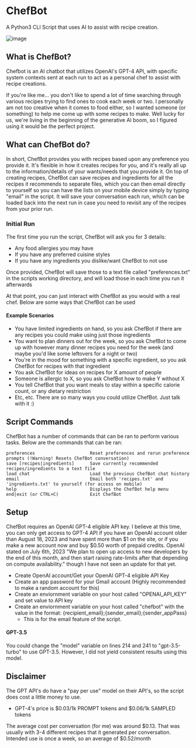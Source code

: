 # ChefBot
A Python3 CLI Script that uses AI to assist with recipe creation. 

![image](https://github.com/zBreeez3y/ChefBot/assets/98996357/bd54b2f3-f71f-4a90-8edf-7861a272fb00)

## What is ChefBot?
Chefbot is an AI chatbot that utilizes OpenAI's GPT-4 API, with specific system contexts sent at each run to act as a personal chef to assist with recipe creations. 

If you're like me... you don't like to spend a lot of time searching through various recipes trying to find ones to cook each week or two. I personally am not too creative when it comes to food either, so I wanted someone (or something) to help me come up with some recipes to make. Well lucky for us, we're living in the beginning of the generative AI boom, so I figured using it would be the perfect project. 

## What can ChefBot do? 
In short, ChefBot provides you with recipes based upon any preference you provide it. It's flexible in how it creates recipes for you, and it's really all up to the information/details of your wants/needs that you provide it. On top of creating recipes, ChefBot can save recipes and ingredients for all the recipes it recommends to separate files, which you can then email directly to yourself so you can have the lists on your mobile device simply by typing "email" in the script. It will save your conversation each run, which can be loaded back into the next run in case you need to revisit any of the recipes from your prior run.

### Initial Run
The first time you run the script, ChefBot will ask you for 3 details:
 - Any food allergies you may have
 - If you have any preferred cuisine styles
 - If you have any ingredients you dislike/want ChefBot to not use
   
Once provided, ChefBot will save those to a text file called "preferences.txt" in the scripts working directory, and will load those in each time you run it afterwards

At that point, you can just interact with ChefBot as you would with a real chef. Below are some ways that ChefBot can be used
#### Example Scenarios 
- You have limited ingredients on hand, so you ask ChefBot if there are any recipes you could make using just those ingredients
- You want to plan dinners out for the week, so you ask ChefBot to come up with however many dinner recipes you need for the week (and maybe you'd like some leftovers for a night or two)
- You're in the mood for something with a specific ingredient, so you ask ChefBot for recipes with that ingredient
- You ask ChefBot for ideas on recipes for X amount of people
- Someone is allergic to X, so you ask ChefBot how to make Y without X
- You tell ChefBot that you want meals to stay within a specific calorie count, or any dietary restriction
- Etc, etc. There are so many ways you could utilize ChefBot. Just talk with it :)

## Script Commands
ChefBot has a number of commands that can be ran to perform various tasks. Below are the commands that can be ran: 
```
preferences                     Reset preferences and rerun preference prompts (!Warning! Resets ChefBot conversation)
save [recipes|ingredients]      Save currently recommended recipes/ingredients to a text file
load chat                       Load the previous ChefBot chat history
email                           Email both 'recipes.txt' and 'ingredients.txt' to yourself (for access on mobile)
help                            Displays the ChefBot help menu
end|exit (or CTRL+C)            Exit ChefBot
```

## Setup
ChefBot requires an OpenAI GPT-4 eligible API key. I believe at this time, you can only get access to GPT-4 API if you have an OpenAI account older than August 18, 2023 and have spent more than $1 on the site, or if you make a new account now and buy $0.50 worth of prepaid credits. OpenAI stated on July 6th, 2023 "We plan to open up access to new developers by the end of this month, and then start raising rate-limits after that depending on compute availability." though I have not seen an update for that yet. 
- Create OpenAI account/Get your OpenAI GPT-4 eligible API Key
- Create an app password for your Gmail account (Highly recommended to make a random account for this)
- Create an enviornment variable on your host called "OPENAI_API_KEY" and set value to API key
- Create an enviornment variable on your host called "chefbot" with the value in the format: {recipient_email};{sender_email};{sender_appPass}
   - This is for the email feature of the script.
 #### GPT-3.5
 You could change the "model" variable on lines 214 and 241 to "gpt-3.5-turbo" to use GPT-3.5. However, I did not yield consistent results using this model. 
## Disclaimer
The GPT API's do have a "pay per use" model on their API's, so the script does cost a little money to use. 

- GPT-4's price is $0.03/1k PROMPT tokens and $0.06/1k SAMPLED tokens

The average cost per conversation (for me) was around $0.13. That was usually with 3-4 different recipes that it generated per conversation. Intended use is once a week, so an average of $0.52/month
